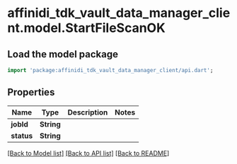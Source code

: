# affinidi_tdk_vault_data_manager_client.model.StartFileScanOK

## Load the model package

```dart
import 'package:affinidi_tdk_vault_data_manager_client/api.dart';
```

## Properties

| Name       | Type       | Description | Notes |
| ---------- | ---------- | ----------- | ----- |
| **jobId**  | **String** |             |
| **status** | **String** |             |

[[Back to Model list]](../README.md#documentation-for-models) [[Back to API list]](../README.md#documentation-for-api-endpoints) [[Back to README]](../README.md)
